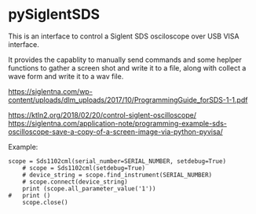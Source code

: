 # pySiglentSDS

This is an interface to control a Siglent SDS osciloscope over USB VISA interface. 

It provides the capablity to manually send commands and some heplper functions to gather a screen shot and write it to a file, along with collect a wave form and write it to a wav file.

https://siglentna.com/wp-content/uploads/dlm_uploads/2017/10/ProgrammingGuide_forSDS-1-1.pdf



https://ktln2.org/2018/02/20/control-siglent-oscilloscope/
https://siglentna.com/application-note/programming-example-sds-oscilloscope-save-a-copy-of-a-screen-image-via-python-pyvisa/


Example:
```
scope = Sds1102cml(serial_number=SERIAL_NUMBER, setdebug=True)
    # scope = Sds1102cml(setdebug=True)
    # device_string = scope.find_instrument(SERIAL_NUMBER)
    # scope.connect(device_string)
    print (scope.all_parameter_value('1'))
#   print ()
    scope.close()
```